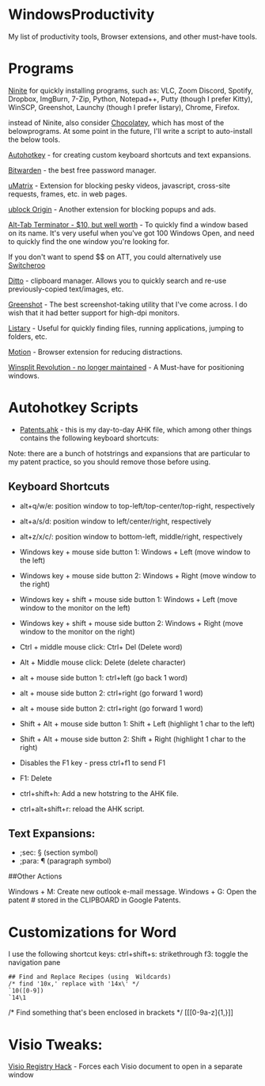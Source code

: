 # WindowsProductivity
My list of productivity tools, Browser extensions, and other must-have tools.

# Programs

[Ninite](https://ninite.com/) for quickly installing programs, such as: VLC, Zoom Discord, Spotify, Dropbox, ImgBurn, 7-Zip, Python, Notepad++, Putty (though I prefer Kitty), WinSCP, Greenshot, Launchy (though I prefer listary), Chrome, Firefox.  

 instead of Ninite, also consider [Chocolatey](https://chocolatey.org/), which has most of the belowprograms.  At some point in the future, I'll write a script to auto-install the below tools. 
 
 
[Autohotkey](https://www.autohotkey.com/) - for creating custom keyboard shortcuts and text expansions.

[Bitwarden](https://bitwarden.com/) - the best free password manager.

[uMatrix](https://chrome.google.com/webstore/detail/umatrix/ogfcmafjalglgifnmanfmnieipoejdcf?hl=en) - Extension for blocking pesky videos, javascript, cross-site requests, frames, etc. in web pages.

[ublock Origin](https://chrome.google.com/webstore/detail/ublock-origin/cjpalhdlnbpafiamejdnhcphjbkeiagm?hl=en) - Another extension for blocking popups and ads. 

[Alt-Tab Terminator - $10, but well worth](https://www.ntwind.com/software/alttabter.html) - To quickly find a window based on its name.  It's very useful when you've got 100 Windows Open, and need to quickly find the one window you're looking for. 

If you don't want to spend $$ on ATT, you could alternatively use [Switcheroo](https://github.com/kvakulo/Switcheroo)

[Ditto](https://sourceforge.net/projects/ditto-cp/) - clipboard manager.  Allows you to quickly search and re-use previously-copied text/images, etc.

[Greenshot](https://getgreenshot.org/) - The best screenshot-taking utility that I've come across.  I do wish that it had better support for high-dpi monitors.

[Listary](https://www.listary.com/) - Useful for quickly finding files, running applications, jumping to folders, etc.

[Motion](https://www.inmotion.app/) - Browser extension for reducing distractions.

[Winsplit Revolution - no longer maintained](https://winsplit-revolution.en.softonic.com/) - A Must-have for positioning windows. 

# Autohotkey Scripts 
 - [Patents.ahk](https://github.com/creeront/WindowsProductivity/blob/master/patents.ahk) - this is my day-to-day AHK file, which among other things contains the following keyboard shortcuts: 
 
 Note: there are a bunch of hotstrings and expansions that are particular to my patent practice, so you should remove those before using.
 
 ## Keyboard Shortcuts
 
* alt+q/w/e: position window to top-left/top-center/top-right, respectively
* alt+a/s/d: position window to left/center/right, respectively
* alt+z/x/c/:  position window to bottom-left, middle/right, respectively

* Windows key + mouse side button 1: Windows + Left (move window to the left)
* Windows key + mouse side button 2: Windows + Right (move window to the right)
* Windows key + shift + mouse side button 1: Windows + Left (move window to the monitor on the left)
* Windows key + shift + mouse side button 2: Windows + Right (move window to the monitor on the right)

* Ctrl + middle mouse click: Ctrl+ Del (Delete word)
* Alt + Middle mouse click: Delete (delete character)
* alt + mouse side button 1: ctrl+left (go back 1 word)
* alt + mouse side button 2: ctrl+right (go forward 1 word) 
* alt + mouse side button 2: ctrl+right (go forward 1 word) 

* Shift + Alt + mouse side button 1: Shift + Left (highlight 1 char to the left) 
* Shift + Alt + mouse side button 2: Shift + Right (highlight 1 char to the right) 

* Disables the F1 key - press ctrl+f1 to send F1
* F1: Delete

* ctrl+shift+h: Add a new hotstring to the AHK file. 
* ctrl+alt+shift+r: reload the AHK script.

## Text Expansions: 
* ;sec: § (section symbol)
* ;para: ¶ (paragraph symbol)

##Other Actions

Windows + M: Create new outlook e-mail message. 
Windows + G: Open the patent # stored in the CLIPBOARD in Google Patents.


# Customizations for Word 
  
  I use the following shortcut keys: 
    ctrl+shift+s: strikethrough 
    f3: toggle the navigation pane 
    
    ## Find and Replace Recipes (using  Wildcards)
    /* find '10x,' replace with '14x\' */
    `10([0-9])
    `14\1


/* Find something that's been enclosed in brackets */ 
\[\[[0-9a-z]{1,}\]\] 
  
# Visio Tweaks:

[Visio Registry Hack](https://aviktech.wordpress.com/2014/09/12/open-visio-documents-in-separate-windows/) - Forces each Visio document to open in a separate window 



